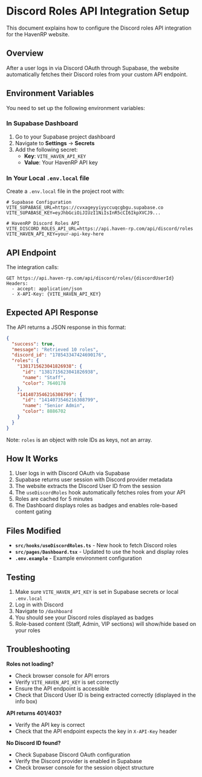 # Discord Roles API Integration Setup

This document explains how to configure the Discord roles API integration for the HavenRP website.

## Overview

After a user logs in via Discord OAuth through Supabase, the website automatically fetches their Discord roles from your custom API endpoint.

## Environment Variables

You need to set up the following environment variables:

### In Supabase Dashboard

1. Go to your Supabase project dashboard
2. Navigate to **Settings** → **Secrets**
3. Add the following secret:
   - **Key**: `VITE_HAVEN_API_KEY`
   - **Value**: Your HavenRP API key

### In Your Local `.env.local` file

Create a `.env.local` file in the project root with:

```env
# Supabase Configuration
VITE_SUPABASE_URL=https://cvxageyyiyyccuqcgbgu.supabase.co
VITE_SUPABASE_KEY=eyJhbGciOiJIUzI1NiIsInR5cCI6IkpXVCJ9...

# HavenRP Discord Roles API
VITE_DISCORD_ROLES_API_URL=https://api.haven-rp.com/api/discord/roles
VITE_HAVEN_API_KEY=your-api-key-here
```

## API Endpoint

The integration calls:
```
GET https://api.haven-rp.com/api/discord/roles/{discordUserId}
Headers:
  - accept: application/json
  - X-API-Key: {VITE_HAVEN_API_KEY}
```

## Expected API Response

The API returns a JSON response in this format:

```json
{
  "success": true,
  "message": "Retrieved 10 roles",
  "discord_id": "178543347424690176",
  "roles": {
    "1381715623041826938": {
      "id": "1381715623041826938",
      "name": "Staff",
      "color": 7640178
    },
    "1414073546216308799": {
      "id": "1414073546216308799",
      "name": "Senior Admin",
      "color": 8886702
    }
  }
}
```

Note: `roles` is an object with role IDs as keys, not an array.

## How It Works

1. User logs in with Discord OAuth via Supabase
2. Supabase returns user session with Discord provider metadata
3. The website extracts the Discord User ID from the session
4. The `useDiscordRoles` hook automatically fetches roles from your API
5. Roles are cached for 5 minutes
6. The Dashboard displays roles as badges and enables role-based content gating

## Files Modified

- **`src/hooks/useDiscordRoles.ts`** - New hook to fetch Discord roles
- **`src/pages/Dashboard.tsx`** - Updated to use the hook and display roles
- **`.env.example`** - Example environment configuration

## Testing

1. Make sure `VITE_HAVEN_API_KEY` is set in Supabase secrets or local `.env.local`
2. Log in with Discord
3. Navigate to `/dashboard`
4. You should see your Discord roles displayed as badges
5. Role-based content (Staff, Admin, VIP sections) will show/hide based on your roles

## Troubleshooting

**Roles not loading?**
- Check browser console for API errors
- Verify `VITE_HAVEN_API_KEY` is set correctly
- Ensure the API endpoint is accessible
- Check that Discord User ID is being extracted correctly (displayed in the info box)

**API returns 401/403?**
- Verify the API key is correct
- Check that the API endpoint expects the key in `X-API-Key` header

**No Discord ID found?**
- Check Supabase Discord OAuth configuration
- Verify the Discord provider is enabled in Supabase
- Check browser console for the session object structure

